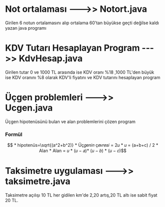 # Not ortalaması --->> Notort.java
Girilen 6 notun ortalamasını alıp ortalama 60'tan büyükse geçti değilse kaldı yazan java programı 

# KDV Tutarı Hesaplayan Program --->> KdvHesap.java
Girilen tutar 0 ve 1000 TL arasında ise KDV oranı %18 ,1000 TL'den büyük ise KDV oranını %8 olarak KDV'li fiyatını ve KDV tutarını hesaplayan program

# Üçgen problemleri --->> Ucgen.java
Üçgen hipotenüsünü bulan ve alan problemlerini çözen program
### Formül
``` math txt
      * hipotenüs=\sqrt{(a^2+b^2)}

      * Üç𝑔𝑒𝑛𝑖𝑛 ç𝑒𝑣𝑟𝑒𝑠𝑖 = 2𝑢

      * 𝑢 = (a+b+c) / 2

      * Alan * Alan = 𝑢 * (𝑢 − 𝑎)* (𝑢 − 𝑏) * (𝑢 − 𝑐)
```

# Taksimetre uygulaması --->> taksimetre.java
Taksimetre açılışı 10 TL her gidilen km'de 2,20 artış,20 TL altı ise sabit fiyat 20 TL.
